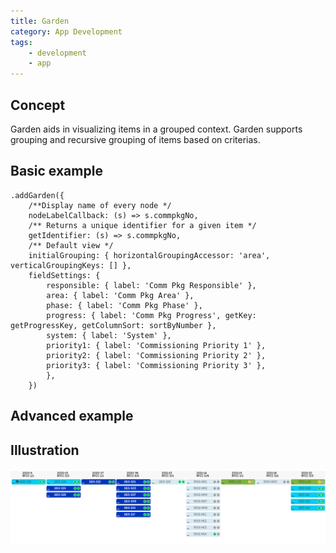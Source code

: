 ```yaml
---
title: Garden
category: App Development
tags:
    - development
    - app
---
```


## Concept

Garden aids in visualizing items in a grouped context. Garden supports grouping and recursive grouping of items based on criterias.

## Basic example

```TS
.addGarden({
    /**Display name of every node */
    nodeLabelCallback: (s) => s.commpkgNo,
    /** Returns a unique identifier for a given item */
	getIdentifier: (s) => s.commpkgNo,
    /** Default view */
	initialGrouping: { horizontalGroupingAccessor: 'area', verticalGroupingKeys: [] },
	fieldSettings: {
        responsible: { label: 'Comm Pkg Responsible' },
	    area: { label: 'Comm Pkg Area' },
	    phase: { label: 'Comm Pkg Phase' },
	    progress: { label: 'Comm Pkg Progress', getKey: getProgressKey, getColumnSort: sortByNumber },
	    system: { label: 'System' },
	    priority1: { label: 'Commissioning Priority 1' },
	    priority2: { label: 'Commissioning Priority 2' },
	    priority3: { label: 'Commissioning Priority 3' },
        },
    })

```

## Advanced example

## Illustration

![Alt text](./pictures/garden.png 'Illustration')
